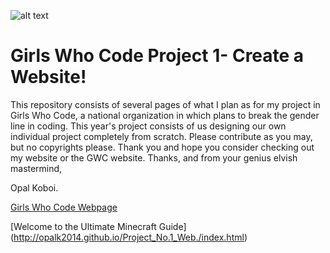 ![alt text](http://www.newtongwc.org/_/rsrc/1420643416451/config/customLogo.gif?revision=5 "Girls Who Code")
# Girls Who Code Project 1- Create a Website!

This repository consists of several pages of what I plan as for my project in Girls Who Code, a national organization in which plans to break the gender line in coding. This year's project consists of us designing our own individual project completely from scratch. Please contribute as you may, but no copyrights please. Thank you and hope you consider checking out my website or the GWC website. Thanks, and from your genius elvish mastermind,

Opal Koboi.

[Girls Who Code Webpage](http://gwcsj.weebly.com/ "Girls Who Code Webpage")

[Welcome to the Ultimate Minecraft Guide] (http://opalk2014.github.io/Project_No.1_Web./index.html)




